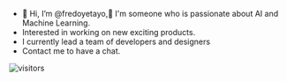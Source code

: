 - 👋 Hi, I’m @fredoyetayo,👋 I'm someone who is passionate about AI and Machine Learning.
- Interested in working on new exciting products.
- I currently lead a team of developers and designers 
- Contact me to have a chat.

![visitors](https://visitor-badge.glitch.me/badge?page_id=fredoyetayo&left_color=green&right_color=red)

<!---
fredoyetayo/fredoyetayo is a ✨ special ✨ repository because its `README.md` (this file) appears on your GitHub profile.
You can click the Preview link to take a look at your changes.
--->
